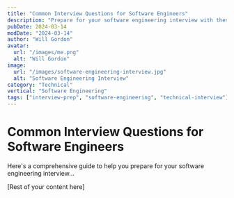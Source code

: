 ```yaml
---
title: "Common Interview Questions for Software Engineers"
description: "Prepare for your software engineering interview with these common questions and expert answers"
pubDate: 2024-03-14
modDate: "2024-03-14"
author: "Will Gordon"
avatar: 
  url: "/images/me.png"
  alt: "Will Gordon"
image:
  url: "/images/software-engineering-interview.jpg"
  alt: "Software Engineering Interview"
category: "Technical"
vertical: "Software Engineering"
tags: ["interview-prep", "software-engineering", "technical-interview"]
---
```


# Common Interview Questions for Software Engineers

Here's a comprehensive guide to help you prepare for your software engineering interview...

[Rest of your content here] 